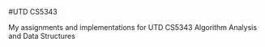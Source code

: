 #UTD CS5343

My assignments and implementations for UTD CS5343 Algorithm Analysis and Data Structures
